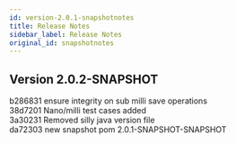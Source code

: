 ```yaml
---
id: version-2.0.1-snapshotnotes
title: Release Notes
sidebar_label: Release Notes
original_id: snapshotnotes
---
```


## Version 2.0.2-SNAPSHOT
b286831 ensure integrity on sub milli save operations</br>
38d7201 Nano/milli test cases added</br>
3a30231 Removed silly java version file</br>
da72303 new snapshot pom 2.0.1-SNAPSHOT-SNAPSHOT</br>